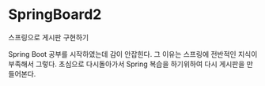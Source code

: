 # SpringBoard2
스프링으로 게시판 구현하기

Spring Boot 공부를 시작하였는데 감이 안잡힌다. 그 이유는 스프링에 전반적인 지식이 부족해서 그렇다.
초심으로 다시돌아가서 Spring 복습을 하기위하여 다시 게시판을 만들어본다.

